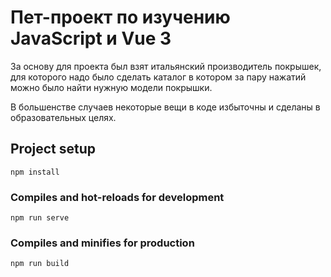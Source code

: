 # Пет-проект по изучению JavaScript и Vue 3 

За основу для проекта был взят итальянский производитель покрышек,
для которого надо было сделать каталог в котором за пару нажатий
можно было найти нужную модели покрышки.

В большенстве случаев некоторые вещи в коде избыточны и сделаны
в образовательных целях.

## Project setup
```
npm install
```

### Compiles and hot-reloads for development
```
npm run serve
```

### Compiles and minifies for production
```
npm run build
```